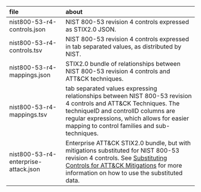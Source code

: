 | file | about |
|:-----|:------|
| nist800-53-r4-controls.json | NIST 800-53 revision 4 controls expressed as STIX2.0 JSON. |
| nist800-53-r4-controls.tsv  | NIST 800-53 revision 4 controls expressed in tab separated values, as distributed by NIST. |
| nist800-53-r4-mappings.json | STIX2.0 bundle of relationships between NIST 800-53 revision 4 controls and ATT&CK techniques. |
| nist800-53-r4-mappings.tsv  | tab separated values expressing relationships between NIST 800-53 revision 4 controls and ATT&CK Techniques. The techniqueID and controlID columns are regular expressions, which allows for easier mapping to control families and sub-techniques. |
| nist800-53-r4-enterprise-attack.json | Enterprise ATT&CK STIX2.0 bundle, but with mitigations substituted for NIST 800-53 revision 4 controls. See [Substituting Controls for ATT&CK Mitigations](docs/substituting_controls.md) for more information on how to use the substituted data. |